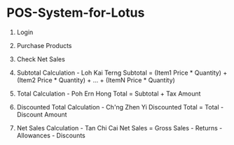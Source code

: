 # POS-System-for-Lotus
1. Login
2. Purchase Products
3. Check Net Sales

1. Subtotal Calculation - Loh Kai Terng
   Subtotal = (Item1 Price * Quantity) + (Item2 Price * Quantity) + ... + (ItemN Price * Quantity)

2. Total Calculation - Poh Ern Hong
   Total = Subtotal + Tax Amount

3. Discounted Total Calculation - Ch'ng Zhen Yi
   Discounted Total = Total - Discount Amount 

4. Net Sales Calculation - Tan Chi Cai
   Net Sales = Gross Sales - Returns - Allowances - Discounts  
